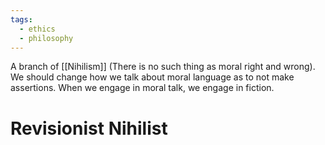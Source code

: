```yaml
---
tags:
  - ethics
  - philosophy
---
```

A branch of [[Nihilism]] (There is no such thing as moral right and wrong).
We should change how we talk about moral language as to not make assertions.
When we engage in moral talk, we engage in fiction.
# Revisionist Nihilist
